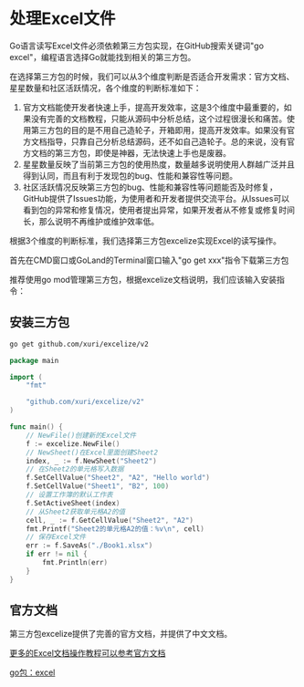 # 处理Excel文件


Go语言读写Excel文件必须依赖第三方包实现，在GitHub搜索关键词"go excel"，编程语言选择Go就能找到相关的第三方包。


在选择第三方包的时候，我们可以从3个维度判断是否适合开发需求：官方文档、星星数量和社区活跃情况，各个维度的判断标准如下：



1. 官方文档能使开发者快速上手，提高开发效率，这是3个维度中最重要的，如果没有完善的文档教程，只能从源码中分析总结，这个过程很漫长和痛苦。使用第三方包的目的是不用自己造轮子，开箱即用，提高开发效率。如果没有官方文档指导，只靠自己分析总结源码，还不如自己造轮子。总的来说，没有官方文档的第三方包，即使是神器，无法快速上手也是废器。
2. 星星数量反映了当前第三方包的使用热度，数量越多说明使用人群越广泛并且得到认同，而且有利于发现包的bug、性能和兼容性等问题。
3. 社区活跃情况反映第三方包的bug、性能和兼容性等问题能否及时修复，GitHub提供了Issues功能，为使用者和开发者提供交流平台。从Issues可以看到包的异常和修复情况，使用者提出异常，如果开发者从不修复或修复时间长，那么说明不再维护或维护效率低。




根据3个维度的判断标准，我们选择第三方包excelize实现Excel的读写操作。


首先在CMD窗口或GoLand的Terminal窗口输入"go get xxx"指令下载第三方包

推荐使用go mod管理第三方包，根据excelize文档说明，我们应该输入安装指令：


## 安装三方包

```sh
go get github.com/xuri/excelize/v2
```


```go
package main

import (
	"fmt"

	"github.com/xuri/excelize/v2"
)

func main() {
	// NewFile()创建新的Excel文件
	f := excelize.NewFile()
	// NewSheet()在Excel里面创建Sheet2
	index, _ := f.NewSheet("Sheet2")
	// 在Sheet2的单元格写入数据
	f.SetCellValue("Sheet2", "A2", "Hello world")
	f.SetCellValue("Sheet1", "B2", 100)
	// 设置工作簿的默认工作表
	f.SetActiveSheet(index)
	// 从Sheet2获取单元格A2的值
	cell, _ := f.GetCellValue("Sheet2", "A2")
	fmt.Printf("Sheet2的单元格A2的值：%v\n", cell)
	// 保存Excel文件
	err := f.SaveAs("./Book1.xlsx")
	if err != nil {
		fmt.Println(err)
	}
}
```




## 官方文档

第三方包excelize提供了完善的官方文档，并提供了中文文档。



[更多的Excel文档操作教程可以参考官方文档](https://xuri.me/excelize/zh-hans/)


[go包：excel](https://www.jianshu.com/p/f9cd587f208b)